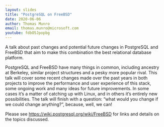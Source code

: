 ```yaml
---
layout: slides
title: "PostgreSQL on FreeBSD"
date: 2020-06-06
author: Thomas Munro
email: thomas.munro@microsoft.com
youtube: fdbO5Jpopbg
---
```

A talk about past changes and potential future changes in PostgreSQL and FreeBSD that aim to make this combination the best relational database platform.

PostgreSQL and FreeBSD have many things in common, including ancestry at Berkeley, similar project structures and a pesky more popular rival. This talk will cover some recent changes made over the past years in both projects to improve the performance and user experience of this stack, some ongoing work and many ideas for future improvements. In some cases it’s a matter of catching up with Linux, and in others it’s entirely new possibilities. The talk will finish with a question: “what would you change if we could change anything?”, because, well, we can!

Please see <https://wiki.postgresql.org/wiki/FreeBSD> for links and details on the topics discussed.
